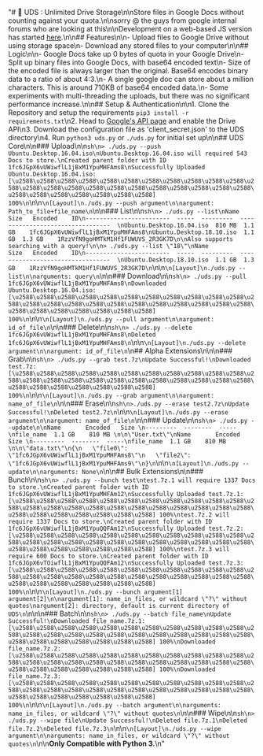 "# :milky_way: UDS : Unlimited Drive Storage\n\nStore files in Google Docs without counting against your quota.\n\nsorry @ the guys from google internal forums who are looking at this\n\nDevelopment on a web-based JS version has started [here](https://github.com/stewartmcgown/uds-web).\n\n## Features\n\n- Upload files to Google Drive without using storage space\n- Download any stored files to your computer\n\n## Logic\n\n- Google Docs take up 0 bytes of quota in your Google Drive\n- Split up binary files into Google Docs, with base64 encoded text\n- Size of the encoded file is always larger than the original. Base64 encodes binary data to a ratio of about 4:3.\n- A single google doc can store about a million characters. This is around 710KB of base64 encoded data.\n- Some experiments with multi-threading the uploads, but there was no significant performance increase.\n\n## Setup & Authentication\n\n1. Clone the Repository and setup the requirements `pip3 install -r requirements.txt`\n2. Head to [Google's API page](https://developers.google.com/drive/api/v3/quickstart/python) and enable the Drive API\n3. Download the configuration file as 'client_secret.json' to the UDS directory\n4. Run `python3 uds.py` or `./uds.py` for initial set up\n\n## UDS Core\n\n### Upload\n\n```sh\n> ./uds.py --push Ubuntu.Desktop.16.04.iso\nUbuntu.Desktop.16.04.iso will required 543 Docs to store.\nCreated parent folder with ID 1fc6JGpX6vUWiwflL1jBxM1YpuMHFAms8\nSuccessfully Uploaded Ubuntu.Desktop.16.04.iso: [\u2588\u2588\u2588\u2588\u2588\u2588\u2588\u2588\u2588\u2588\u2588\u2588\u2588\u2588\u2588\u2588\u2588\u2588\u2588\u2588\u2588\u2588\u2588\u2588\u2588\u2588\u2588\u2588\u2588\u2588] 100%\n```\n\n```\n[Layout]\n./uds.py --push argument\n\nargument: Path_to_file+file_name\n```\n\n### List\n\n```sh\n> ./uds.py --list\nName                      Size   Encoded    ID\n------------------------  -----  ---------  ---------------------------------  \nUbuntu.Desktop.16.04.iso  810 MB  1.1 GB    1fc6JGpX6vUWiwflL1jBxM1YpuMHFAms8\nUbuntu.Desktop.18.10.iso  1.1 GB  1.3 GB    1RzzVfN9goHMTkM1Hf1FUWUVS_2R3GK7D\n\nAlso supports searching with a query!\n\n> ./uds.py --list \"18\"\nName                      Size   Encoded    ID\n------------------------  -----  ---------  ---------------------------------  \nUbuntu.Desktop.18.10.iso  1.1 GB  1.3 GB    1RzzVfN9goHMTkM1Hf1FUWUVS_2R3GK7D\n```\n\n```\n[Layout]\n./uds.py --list\n\narguments: query\n```\n\n### Download\n\n```sh\n> ./uds.py --pull 1fc6JGpX6vUWiwflL1jBxM1YpuMHFAms8\nDownloaded Ubuntu.Desktop.16.04.iso: [\u2588\u2588\u2588\u2588\u2588\u2588\u2588\u2588\u2588\u2588\u2588\u2588\u2588\u2588\u2588\u2588\u2588\u2588\u2588\u2588\u2588\u2588\u2588\u2588\u2588\u2588\u2588\u2588\u2588\u2588] 100%\n```\n\n```\n[Layout]\n./uds.py --pull argument\n\nargument: id_of_file\n```\n\n### Delete\n\n```sh\n> ./uds.py --delete 1fc6JGpX6vUWiwflL1jBxM1YpuMHFAms8\nDeleted 1fc6JGpX6vUWiwflL1jBxM1YpuMHFAms8\n```\n\n```\n[Layout]\n./uds.py --delete argument\n\nargument: id_of_file\n```\n## Alpha Extensions\n\n\n### Grab\n\n```sh\n> ./uds.py --grab test.7z\nUpdate Successful!\nDownloaded test.7z: [\u2588\u2588\u2588\u2588\u2588\u2588\u2588\u2588\u2588\u2588\u2588\u2588\u2588\u2588\u2588\u2588\u2588\u2588\u2588\u2588\u2588\u2588\u2588\u2588\u2588\u2588\u2588\u2588\u2588\u2588] 100%\n```\n\n```\n[Layout]\n./uds.py --grab argument\n\nargument: name_of_file\n```\n\n### Erase\n\n```sh\n>./uds.py --erase test2.7z\nUpdate Successful!\nDeleted test2.7z\n```\n\n```\n[Layout]\n./uds.py --erase argument\n\nargument: name_of_file\n```\n\n### Update\n\n```sh\n> ./uds.py --update\n\nName       Encoded   Size \n---------  --------  -----\nfile_name  1.1 GB    810 MB \n\n\"User.txt\"\nName       Encoded   Size \n---------  --------  -----\nfile_name  1.1 GB    810 MB \n\n\"data.txt\"\n{\n   \"file0\": \"1fc6JGpX6vUWiwflL1jBxM1YpuMHFAms8\"\n   \"file2\": \"1fc6JGpX6vUWiwflL1jBxM1YpuMHFAms9\"\n}\n```\n\n```\n[Layout]\n./uds.py --update\n\narguments: None\n```\n\n## Bulk Extensions\n\n### Bunch\n\n```sh\n> ./uds.py --bunch test\ntest.7z.1 will require 1337 Docs to store.\nCreated parent folder with ID 1fc6JGpX6vUWiwflL1jBxM1YpuMHFAm12\nSuccessfully Uploaded test.7z.1: [\u2588\u2588\u2588\u2588\u2588\u2588\u2588\u2588\u2588\u2588\u2588\u2588\u2588\u2588\u2588\u2588\u2588\u2588\u2588\u2588\u2588\u2588\u2588\u2588\u2588\u2588\u2588\u2588\u2588\u2588] 100%\ntest.7z.2 will require 1337 Docs to store.\nCreated parent folder with ID 1fc6JGpX6vUWiwflL1jBxM1YpuQQFAm12\nSuccessfully Uploaded test.7z.2: [\u2588\u2588\u2588\u2588\u2588\u2588\u2588\u2588\u2588\u2588\u2588\u2588\u2588\u2588\u2588\u2588\u2588\u2588\u2588\u2588\u2588\u2588\u2588\u2588\u2588\u2588\u2588\u2588\u2588\u2588] 100%\ntest.7z.3 will require 600 Docs to store.\nCreated parent folder with ID 1fc6JGpX6vTOiwflL1jBxM1YpuQQFAm12\nSuccessfully Uploaded test.7z.3: [\u2588\u2588\u2588\u2588\u2588\u2588\u2588\u2588\u2588\u2588\u2588\u2588\u2588\u2588\u2588\u2588\u2588\u2588\u2588\u2588\u2588\u2588\u2588\u2588\u2588\u2588\u2588\u2588\u2588\u2588] 100%\n```\n\n```\n[Layout]\n./uds.py --bunch argument[1] argument[2]\n\nargument[1]: name_in_files, or wildcard \"?\" without quotes\nargument[2]: directory, default is current directory of UDS\n```\n\n\n### Batch\n\n```sh\n> ./uds.py --batch file_name\nUpdate Successful!\nDownloaded file_name.7z.1: [\u2588\u2588\u2588\u2588\u2588\u2588\u2588\u2588\u2588\u2588\u2588\u2588\u2588\u2588\u2588\u2588\u2588\u2588\u2588\u2588\u2588\u2588\u2588\u2588\u2588\u2588\u2588\u2588\u2588\u2588] 100%\nDownloaded file_name.7z.2: [\u2588\u2588\u2588\u2588\u2588\u2588\u2588\u2588\u2588\u2588\u2588\u2588\u2588\u2588\u2588\u2588\u2588\u2588\u2588\u2588\u2588\u2588\u2588\u2588\u2588\u2588\u2588\u2588\u2588\u2588] 100%\nDownloaded file_name.7z.3: [\u2588\u2588\u2588\u2588\u2588\u2588\u2588\u2588\u2588\u2588\u2588\u2588\u2588\u2588\u2588\u2588\u2588\u2588\u2588\u2588\u2588\u2588\u2588\u2588\u2588\u2588\u2588\u2588\u2588\u2588] 100%\n```\n\n```\n[Layout]\n./uds.py --batch argument\n\narguments: name_in_files, or wildcard \"?\" without quotes\n```\n\n### Wipe\n\n```sh\n> ./uds.py --wipe file\nUpdate Successful!\nDeleted file.7z.1\nDeleted file.7z.2\nDeleted file.7z.3\n```\n\n```\n[Layout]\n./uds.py --wipe argument\n\narguments: name_in_files, or wildcard \"?\" without quotes\n```\n\n**Only Compatible with Python 3.**\n"